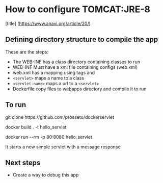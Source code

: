 # How to configure TOMCAT:JRE-8
[title] (https://www.anavi.org/article/20/)
## Defining directory structure to compile the app
These are the steps:

- The WEB-INF has a class directory containing classes to run
- WEB-INF Must have a xml file containing configs (web.xml)
- web.xml has a mapping using tags <servlet> and <servlet-name>
- `<servlet>` maps a name to a class
- `<servlet-name>` maps a url to a `<servlet>`
- Dockerfile copy files to webapps directory and compile it to run

## To run
<p>git clone https://github.com/prosseto/dockerservlet
<p>docker build . -t hello_servlet
<p>docker run --rm -p 80:8080 hello_servlet
<p>It starts a new simple servlet with a message response
   
## Next steps
- Create a way to debug this app
